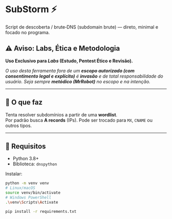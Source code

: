 # SubStorm ⚡

Script de descoberta / brute‑DNS (subdomain brute) — direto, minimal e focado no programa.

## ⚠️ Aviso: Labs, Ética e Metodologia

**Uso Exclusivo para *Labs* (Estudo, Pentest Ético e Revisão).**

*O uso desta ferramenta fora de um **escopo autorizado (com consentimento legal e explícito)** é **invasão** e de total responsabilidade do usuário. Seja sempre **metódico (MrRobot)** no escopo e na intenção.*

---

## 🔎 O que faz
Tenta resolver subdomínios a partir de uma **wordlist**.  
Por padrão busca **A records** (IPs). Pode ser trocado para `MX`, `CNAME` ou outros tipos.

---

## 🧾 Requisitos
- Python 3.8+  
- Biblioteca: `dnspython`

Instalar:
```bash
python -m venv venv
# Linux/macOS
source venv/bin/activate
# Windows PowerShell
.\venv\Scripts\Activate

pip install -r requirements.txt

